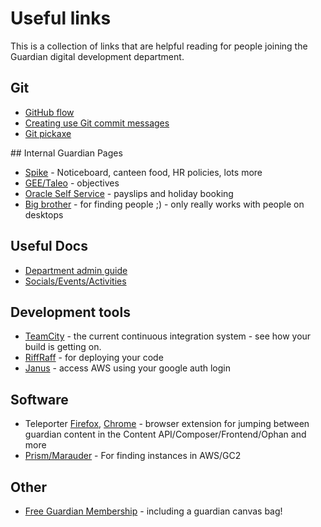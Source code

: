 # Useful links

This is a collection of links that are helpful reading for people joining the Guardian digital development department.

## Git

* [GitHub flow](https://guides.github.com/introduction/flow/)
* [Creating use Git commit messages](http://chris.beams.io/posts/git-commit/)
* [Git pickaxe](http://www.philandstuff.com/2014/02/09/git-pickaxe.html)

## Internal Guardian Pages
* [Spike](http://spike/) - Noticeboard, canteen food, HR policies, lots more
* [GEE/Taleo](https://gnm.taleo.net/) - objectives
* [Oracle Self Service](http://oracle.dmz.gnl:8079/OA_HTML/AppsLogin) - payslips and holiday booking
* [Big brother](http://octhelp/inventory/bigbrother) - for finding people ;) - only really works with people on desktops

## Useful Docs
* [Department admin guide](https://docs.google.com/document/d/1ErsZUEL0ELiGUYXHbEWlm0mLGY7lZoAnzF4IXWqnPG0/)
* [Socials/Events/Activities](https://docs.google.com/document/d/1aHFEtlXG0f-R12S0SPBzLXa1JnRpIJYjactHaYjmyGk/)

## Development tools
* [TeamCity](https://teamcity.gutools.co.uk/) - the current continuous integration system - see how your build is getting on.
* [RiffRaff](http://riffraff.gutools.co.uk/) - for deploying your code
* [Janus](https://janus.gutools.co.uk/) - access AWS using your google auth login

## Software
* Teleporter [Firefox](https://s3-eu-west-1.amazonaws.com/gustaf-dist/composer/index.html), [Chrome](https://chrome.google.com/webstore/detail/guardian-staff-extension/hgdefnifioidkaphoeplpjinodnbbmfg?authuser=0) - browser extension for jumping between guardian content in the Content API/Composer/Frontend/Ophan and more
* [Prism/Marauder](https://github.com/guardian/prism/tree/master/marauder) - For finding instances in AWS/GC2

## Other
* [Free Guardian Membership](https://membership.theguardian.com/join/staff) - including a guardian canvas bag!